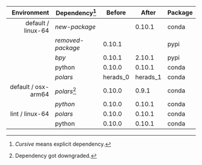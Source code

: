 | Environment | Dependency[^1] | Before | After | Package |
| -: | - | - | - | - |
| default / linux-64 | *new-package* |  | 0.10.1 | conda |
|| *removed-package* | 0.10.1 |  | pypi |
|| *bpy* | 0.10.1 | 2.10.1 | pypi |
|| python | 0.10.0 | 0.10.1 | conda |
|| *polars* | herads_0 | herads_1 | conda |
| default / osx-arm64 | *polars*[^2] | 0.10.0 | 0.9.1 | conda |
|| *python* | 0.10.0 | 0.10.1 | conda |
| lint / linux-64 | *polars* | 0.10.0 | 0.10.1 | conda |
|| python | 0.10.0 | 0.10.1 | conda |

[^1]: *Cursive* means explicit dependency.
[^2]: Dependency got downgraded.
